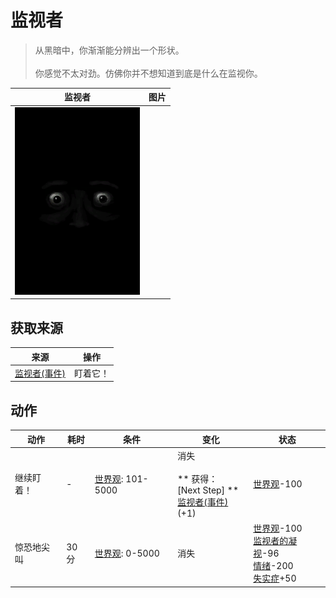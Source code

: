 # 监视者  
> 从黑暗中，你渐渐能分辨出一个形状。<br><br>你感觉不太对劲。仿佛你并不想知道到底是什么在监视你。  
  
  监视者  |   图片   
 ----  |  ----:   
   |  <img decoding="async" src="Sprite/Watcher3.png" href="a.md" style="max-width:300px;max-height:300px;">   
  
## 获取来源  
来源  |  操作  
----  |  ----  
[监视者(事件)](Event_WatchedExperience1c.md)  |  盯着它！  
## 动作  
动作  |  耗时  |  条件  |  变化  |  状态  
----  |  ----  |  ----  |  ----  |  ----  
继续盯着！<br>  |  -  |  [世界观](Structure.md): 101-5000  |  消失<br><br>** 获得： **<br>** [Next Step] **<br>  [监视者(事件)](Event_WatchedExperience1e.md)(+1)<br>  |  [世界观](Structure.md)-100  
惊恐地尖叫<br>  |  30分  |  [世界观](Structure.md): 0-5000  |  消失  |  [世界观](Structure.md)-100<br>[监视者的凝视](WatchersGlare.md)-96<br>[情绪](Morale.md)-200<br>[失实症](Derealization.md)+50  
